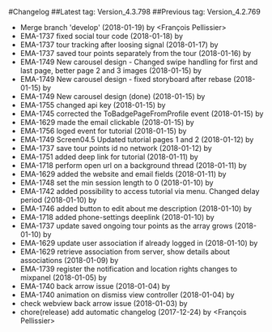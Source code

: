 #Changelog
##Latest tag: Version_4.3.798
##Previous tag: Version_4.2.769
* Merge branch 'develop' (2018-01-19) by <François Pellissier>
* EMA-1737 fixed social tour code (2018-01-18) by <VeronicaGliga>
* EMA-1737 tour tracking after loosing signal (2018-01-17) by <VeronicaGliga>
* EMA-1737 saved tour points separately from the tour (2018-01-16) by <VeronicaGliga>
* EMA-1749 New carousel design - Changed swipe handling for first and last page, better page 2 and 3 images (2018-01-15) by <Mihai Ionescu>
* EMA-1749 New carousel design - fixed storyboard after rebase (2018-01-15) by <Mihai Ionescu>
* EMA-1749 New carousel design (done) (2018-01-15) by <Mihai Ionescu>
* EMA-1755 changed api key (2018-01-15) by <VeronicaGliga>
* EMA-1745 corrected the ToBadgePageFromProfile event (2018-01-15) by <VeronicaGliga>
* EMA-1629 made the email clickable (2018-01-15) by <VeronicaGliga>
* EMA-1756 loged event for tutorial (2018-01-15) by <VeronicaGliga>
* EMA-1749 Screen04.5 Updated tutorial pages 1 and 2 (2018-01-12) by <Mihai Ionescu>
* EMA-1737 save tour points id no network (2018-01-12) by <VeronicaGliga>
* EMA-1751 added deep link for tutorial (2018-01-11) by <VeronicaGliga>
* EMA-1718 perform open url on a background thread (2018-01-11) by <VeronicaGliga>
* EMA-1629 added the website and email fields (2018-01-11) by <VeronicaGliga>
* EMA-1748 set the min session length to 0 (2018-01-10) by <VeronicaGliga>
* EMA-1742 added possibility to access tutorial via menu. Changed delay period (2018-01-10) by <VeronicaGliga>
* EMA-1746 added button to edit about me description (2018-01-10) by <VeronicaGliga>
* EMA-1718 added phone-settings deeplink (2018-01-10) by <VeronicaGliga>
* EMA-1737 update saved ongoing tour points as the array grows (2018-01-10) by <VeronicaGliga>
* EMA-1629 update user association if already logged in (2018-01-10) by <VeronicaGliga>
* EMA-1629 retrieve association from server, show details about associations (2018-01-09) by <VeronicaGliga>
* EMA-1739 register the notification and location rights changes to mixpanel (2018-01-05) by <VeronicaGliga>
* EMA-1740 back arrow issue (2018-01-04) by <VeronicaGliga>
* EMA-1740 animation on dismiss view controller (2018-01-04) by <VeronicaGliga>
* check webview back arrow issue (2018-01-03) by <VeronicaGliga>
* chore(release) add automatic changelog (2017-12-24) by <François Pellissier>
